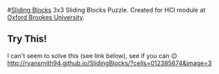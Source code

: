 #[Sliding Blocks](http://ryansmith94.github.io/SlidingBlocks)
3x3 Sliding Blocks Puzzle. Created for HCI module at [Oxford Brookes University](brookes.ac.uk).

## Try This!
I can't seem to solve this (see link below), see if you can :wink:   
http://ryansmith94.github.io/SlidingBlocks/?cells=012385674&image=3
